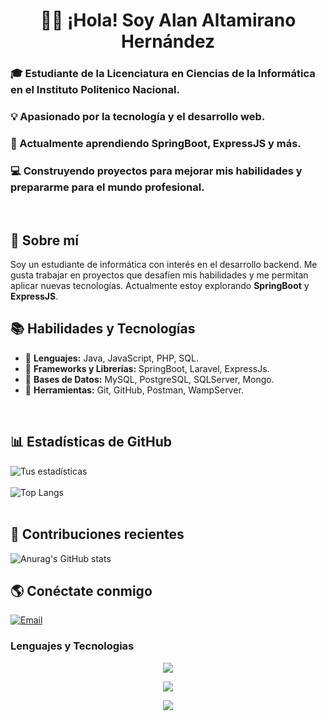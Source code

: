 <h1 align="center">👨‍🎓 ¡Hola! Soy Alan Altamirano Hernández</h1>
<h3>🎓 Estudiante de la Licenciatura en Ciencias de la Informática en el Instituto Politenico Nacional.</h3> 
<h3>💡 Apasionado por la tecnología y el desarrollo web.</h3>
<h3>🚀 Actualmente aprendiendo SpringBoot, ExpressJS y más.</h3>
<h3>💻 Construyendo proyectos para mejorar mis habilidades y prepararme para el mundo profesional.</h3><br>

## 📝 Sobre mí  
Soy un estudiante de informática con interés en el desarrollo backend. Me gusta trabajar en proyectos que desafíen mis habilidades y me permitan aplicar nuevas tecnologías. Actualmente estoy explorando **SpringBoot** y **ExpressJS**.
<br>


## 📚 Habilidades y Tecnologías  
- 🔹 **Lenguajes:** Java, JavaScript, PHP, SQL.
- 🔹 **Frameworks y Librerías:** SpringBoot, Laravel, ExpressJs.
- 🔹 **Bases de Datos:** MySQL, PostgreSQL, SQLServer, Mongo.
- 🔹 **Herramientas:** Git, GitHub, Postman, WampServer.
<br>

## 📊 Estadísticas de GitHub  
![Tus estadísticas](https://github-readme-stats.vercel.app/api?username=AlanAltamiranoH1504&show_icons=true&theme=radical)
<br><br>
![Top Langs](https://github-readme-stats.vercel.app/api/top-langs/?username=AlanAltamiranoH1504&layout=compact&theme=radical)  
<br>

## 📅 Contribuciones recientes  
![Anurag's GitHub stats](https://github-readme-stats.vercel.app/api?username=AlanAltamiranoH1504&show_icons=true&theme=radical)

## 🌎 Conéctate conmigo  
[![Email](https://img.shields.io/badge/Email-D14836?style=for-the-badge&logo=gmail&logoColor=radical)](mailto:altamiranohernandezalan@gmail.com)  

<h3 align="left">Lenguajes y Tecnologias</h3>
<!--tech stack icons-->

<p align="center">
  <a href="https://skillicons.dev">
    <img src="https://skillicons.dev/icons?i=java,spring,nodejs,express,js,php,laravel,mysql,postgres,mongodb" />
  </a>
</p>

<p align="center">
  <a href="https://skillicons.dev">
    <img src="https://skillicons.dev/icons?i=html,pug,css,bootstrap,tailwind,figma,sequelize,hibernate,git,github" />
  </a>
</p>

<p align="center">
  <a href="https://skillicons.dev">
    <img src="https://skillicons.dev/icons?i=postman,vscode,idea,phpstorm,webstorm" />
  </a>
</p>


